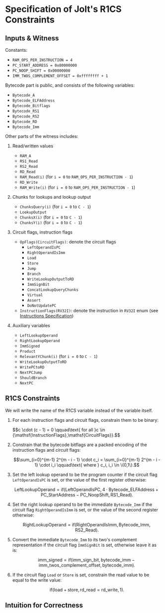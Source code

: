 # Specification of Jolt's R1CS Constraints

## Inputs & Witness

Constants:

- `RAM_OPS_PER_INSTRUCTION = 4`
- `PC_START_ADDRESS = 0x80000000`
- `PC_NOOP_SHIFT = 0x00000000`
- `IMM_TWOS_COMPLEMENT_OFFSET = 0xffffffff + 1`

Bytecode part is public, and consists of the following variables:

- `Bytecode_A`
- `Bytecode_ELFAddress`
- `Bytecode_Bitflags`
- `Bytecode_RS1`
- `Bytecode_RS2`
- `Bytecode_RD`
- `Bytecode_Imm`

Other parts of the witness includes:

1. Read/written values
   - `RAM_A`
   - `RS1_Read`
   - `RS2_Read`
   - `RD_Read`
   - `RAM_Read(i)` (for `i = 0` to `RAM_OPS_PER_INSTRUCTION - 1`)
   - `RD_Write`
   - `RAM_Write(i)` (for `i = 0` to `RAM_OPS_PER_INSTRUCTION - 1`)

2. Chunks for lookups and lookup output
   - `ChunksQuery(i)` (for `i = 0` to `C - 1`)
   - `LookupOutput`
   - `ChunksX(i)` (for `i = 0` to `C - 1`)
   - `ChunksY(i)` (for `i = 0` to `C - 1`)

3. Circuit flags, instruction flags
   - `OpFlags(CircuitFlags)`: denote the circuit flags
     - `LeftOperandIsPC`
     - `RightOperandIsImm`
     - `Load`
     - `Store`
     - `Jump`
     - `Branch`
     - `WriteLookupOutputToRD`
     - `ImmSignBit`
     - `ConcatLookupQueryChunks`
     - `Virtual`
     - `Assert`
     - `DoNotUpdatePC`
   - `InstructionFlags(RV32I)`: denote the instruction in `RV32I` enum (see [Instructions Specification](../spec/instructions.md))

4. Auxiliary variables
   - `LeftLookupOperand`
   - `RightLookupOperand`
   - `ImmSigned`
   - `Product`
   - `RelevantYChunk(i)` (for `i = 0` to `C - 1`)
   - `WriteLookupOutputToRD`
   - `WritePCtoRD`
   - `NextPCJump`
   - `ShouldBranch`
   - `NextPC`

## R1CS Constraints

We will write the name of the R1CS variable instead of the variable itself.

1. For each instruction flags and circuit flags, constrain them to be binary:

   $$c \cdot (c - 1) = 0 \qquad\text{ for all }c \in \{\mathsf{InstructionFlags},\mathsf{CircuitFlags}}.$$

2. Constrain that the bytecode bitflags are a packed encoding of the instruction flags and circuit flags:

   $$\sum_{i=0}^{m-1} 2^{m - i - 1} \cdot c_i = \sum_{i=0}^{m-1} 2^{m - i - 1} \cdot i_i \qquad\text{ where } c_i, i_i \in \{0,1\}.$$

3. Set the left lookup operand to be the program counter if the circuit flag `LeftOperandIsPC` is set, or the value of the first register otherwise:

   $$\mathsf{LeftLookupOperand} = \mathsf{if} \left( \mathsf{LeftOperandIsPC}, 4 \cdot \mathsf{Bytecode\_ELFAddress} + \mathsf{PC\_StartAddress} - \mathsf{PC\_NoopShift}, \mathsf{RS1\_Read} \right).$$

4. Set the right lookup operand to be the immediate `Bytecode_Imm` if the circuit flag `RightOperandIsImm` is set, or the value of the second register otherwise:

   $$\mathsf{RightLookupOperand} = \mathsf{if} \left( \mathsf{RightOperandIsImm}, \mathsf{Bytecode\_Imm}, \mathsf{RS2\_Read} \right).$$

5. Convert the immediate `Bytecode_Imm` to its two's complement representation if the circuit flag `ImmSignBit` is set, otherwise leave it as is:

   $$\mathsf{imm\_signed} = \mathsf{if} \left( \mathsf{imm\_sign\_bit}, \mathsf{bytecode\_imm} - \mathsf{imm\_twos\_complement\_offset}, \mathsf{bytecode\_imm} \right).$$

6. If the circuit flag `Load` or `Store` is set, constrain the read value to be equal to the write value:

   $$\mathsf{if} \left( \mathsf{load} + \mathsf{store}, \mathsf{rd\_read} = \mathsf{rd\_write}, 1 \right).$$

## Intuition for Correctness

